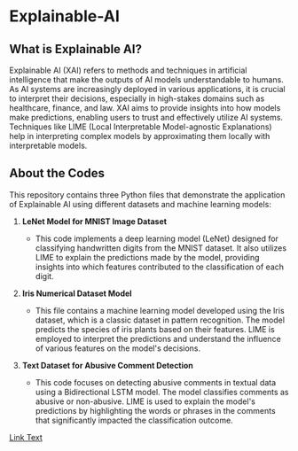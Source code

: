# Explainable-AI

## What is Explainable AI?

Explainable AI (XAI) refers to methods and techniques in artificial intelligence that make the outputs of AI models understandable to humans. As AI systems are increasingly deployed in various applications, it is crucial to interpret their decisions, especially in high-stakes domains such as healthcare, finance, and law. XAI aims to provide insights into how models make predictions, enabling users to trust and effectively utilize AI systems. Techniques like LIME (Local Interpretable Model-agnostic Explanations) help in interpreting complex models by approximating them locally with interpretable models.

## About the Codes

This repository contains three Python files that demonstrate the application of Explainable AI using different datasets and machine learning models:

1. **LeNet Model for MNIST Image Dataset**
   - This code implements a deep learning model (LeNet) designed for classifying handwritten digits from the MNIST dataset. It also utilizes LIME to explain the predictions made by the model, providing insights into which features contributed to the classification of each digit.

2. **Iris Numerical Dataset Model**
   - This file contains a machine learning model developed using the Iris dataset, which is a classic dataset in pattern recognition. The model predicts the species of iris plants based on their features. LIME is employed to interpret the predictions and understand the influence of various features on the model's decisions.

3. **Text Dataset for Abusive Comment Detection**
   - This code focuses on detecting abusive comments in textual data using a Bidirectional LSTM model. The model classifies comments as abusive or non-abusive. LIME is used to explain the model's predictions by highlighting the words or phrases in the comments that significantly impacted the classification outcome.


[Link Text]([relative/path/to/your/file.pdf](https://github.com/Adhi-Git-hub/Explainable-AI/blob/main/Explainable%20AI.pdf))

